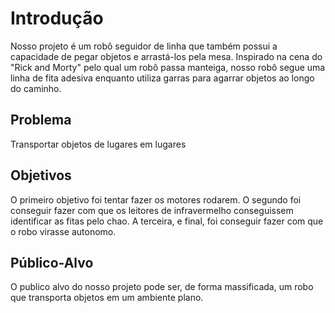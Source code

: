 # Introdução

Nosso projeto é um robô seguidor de linha que também possui a capacidade de pegar objetos e arrastá-los pela mesa. Inspirado na cena do "Rick and Morty" pelo qual um robô passa manteiga, nosso robô segue uma linha de fita adesiva enquanto utiliza garras para agarrar objetos ao longo do caminho. 

## Problema
Transportar objetos de lugares em lugares

## Objetivos
O primeiro objetivo foi tentar fazer os motores rodarem.
O segundo foi conseguir fazer com que os leitores de infravermelho conseguissem identificar as fitas pelo chao.
A terceira, e final, foi conseguir fazer com que o robo virasse autonomo.

## Público-Alvo
O publico alvo do nosso projeto pode ser, de forma massificada, um robo que transporta objetos em um ambiente plano.
